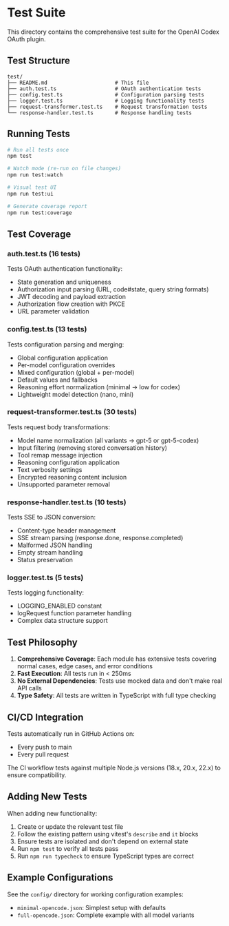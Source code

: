 # Test Suite

This directory contains the comprehensive test suite for the OpenAI Codex OAuth plugin.

## Test Structure

```
test/
├── README.md                      # This file
├── auth.test.ts                   # OAuth authentication tests
├── config.test.ts                 # Configuration parsing tests
├── logger.test.ts                 # Logging functionality tests
├── request-transformer.test.ts    # Request transformation tests
└── response-handler.test.ts       # Response handling tests
```

## Running Tests

```bash
# Run all tests once
npm test

# Watch mode (re-run on file changes)
npm run test:watch

# Visual test UI
npm run test:ui

# Generate coverage report
npm run test:coverage
```

## Test Coverage

### auth.test.ts (16 tests)
Tests OAuth authentication functionality:
- State generation and uniqueness
- Authorization input parsing (URL, code#state, query string formats)
- JWT decoding and payload extraction
- Authorization flow creation with PKCE
- URL parameter validation

### config.test.ts (13 tests)
Tests configuration parsing and merging:
- Global configuration application
- Per-model configuration overrides
- Mixed configuration (global + per-model)
- Default values and fallbacks
- Reasoning effort normalization (minimal → low for codex)
- Lightweight model detection (nano, mini)

### request-transformer.test.ts (30 tests)
Tests request body transformations:
- Model name normalization (all variants → gpt-5 or gpt-5-codex)
- Input filtering (removing stored conversation history)
- Tool remap message injection
- Reasoning configuration application
- Text verbosity settings
- Encrypted reasoning content inclusion
- Unsupported parameter removal

### response-handler.test.ts (10 tests)
Tests SSE to JSON conversion:
- Content-type header management
- SSE stream parsing (response.done, response.completed)
- Malformed JSON handling
- Empty stream handling
- Status preservation

### logger.test.ts (5 tests)
Tests logging functionality:
- LOGGING_ENABLED constant
- logRequest function parameter handling
- Complex data structure support

## Test Philosophy

1. **Comprehensive Coverage**: Each module has extensive tests covering normal cases, edge cases, and error conditions
2. **Fast Execution**: All tests run in < 250ms
3. **No External Dependencies**: Tests use mocked data and don't make real API calls
4. **Type Safety**: All tests are written in TypeScript with full type checking

## CI/CD Integration

Tests automatically run in GitHub Actions on:
- Every push to main
- Every pull request

The CI workflow tests against multiple Node.js versions (18.x, 20.x, 22.x) to ensure compatibility.

## Adding New Tests

When adding new functionality:

1. Create or update the relevant test file
2. Follow the existing pattern using vitest's `describe` and `it` blocks
3. Ensure tests are isolated and don't depend on external state
4. Run `npm test` to verify all tests pass
5. Run `npm run typecheck` to ensure TypeScript types are correct

## Example Configurations

See the `config/` directory for working configuration examples:
- `minimal-opencode.json`: Simplest setup with defaults
- `full-opencode.json`: Complete example with all model variants

